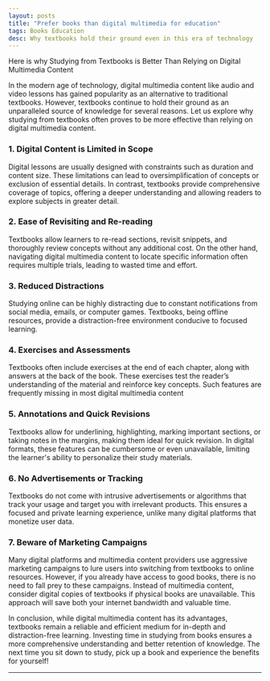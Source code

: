 ```yaml
---
layout: posts
title: "Prefer books than digital multimedia for education"
tags: Books Education
desc: Why textbooks hold their ground even in this era of technology
---
```


Here is why Studying from Textbooks is Better Than Relying on Digital Multimedia
Content

In the modern age of technology, digital multimedia content like audio and video
lessons has gained popularity as an alternative to traditional textbooks.
However, textbooks continue to hold their ground as an unparalleled source of
knowledge for several reasons. Let us explore why studying from textbooks often
proves to be more effective than relying on digital multimedia content.

### 1. Digital Content is Limited in Scope

Digital lessons are usually designed with constraints such as duration and
content size. These limitations can lead to oversimplification of concepts or
exclusion of essential details. In contrast, textbooks provide comprehensive
coverage of topics, offering a deeper understanding and allowing readers to
explore subjects in greater detail.

### 2. Ease of Revisiting and Re-reading

Textbooks allow learners to re-read sections, revisit snippets, and thoroughly
review concepts without any additional cost. On the other hand, navigating
digital multimedia content to locate specific information often requires
multiple trials, leading to wasted time and effort.

### 3. Reduced Distractions

Studying online can be highly distracting due to constant notifications from
social media, emails, or computer games. Textbooks, being offline resources,
provide a distraction-free environment conducive to focused learning.

### 4. Exercises and Assessments

Textbooks often include exercises at the end of each chapter, along with answers
at the back of the book. These exercises test the reader’s understanding of the
material and reinforce key concepts. Such features are frequently missing in
most digital multimedia content

### 5. Annotations and Quick Revisions

Textbooks allow for underlining, highlighting, marking important sections, or
taking notes in the margins, making them ideal for quick revision. In digital
formats, these features can be cumbersome or even unavailable, limiting the
learner's ability to personalize their study materials.

### 6. No Advertisements or Tracking

Textbooks do not come with intrusive advertisements or algorithms that track
your usage and target you with irrelevant products. This ensures a focused and
private learning experience, unlike many digital platforms that monetize user
data.

### 7. Beware of Marketing Campaigns

Many digital platforms and multimedia content providers use aggressive marketing
campaigns to lure users into switching from textbooks to online resources.
However, if you already have access to good books, there is no need to fall prey
to these campaigns. Instead of multimedia content, consider digital copies of
textbooks if physical books are unavailable. This approach will save both your
internet bandwidth and valuable time.

In conclusion, while digital multimedia content has its advantages, textbooks
remain a reliable and efficient medium for in-depth and distraction-free
learning. Investing time in studying from books ensures a more comprehensive
understanding and better retention of knowledge. The next time you sit down to
study, pick up a book and experience the benefits for yourself!

---

